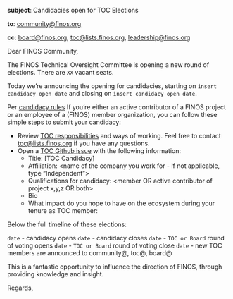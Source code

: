 **subject**: Candidacies open for <XX> TOC Elections

**to**: community@finos.org

**cc**: board@finos.org, toc@lists.finos.org, leadership@finos.org

Dear FINOS Community,

The FINOS Technical Oversight Committee is opening a new round of elections. There are `XX` vacant seats.

Today we’re announcing the opening for candidacies, starting on `insert candidacy open date` and closing on `insert candidacy open date`. 

Per [candidacy rules](https://github.com/finos/technical-oversight-committee/blob/main/operations/processes/elections/elections.md) If you’re either an active contributor of a FINOS project or an employee of a (FINOS) member organization, you can follow these simple steps to submit your candidacy:

- Review [TOC responsibilities](https://github.com/finos/technical-oversight-committee/blob/main/operations/governance.md) and ways of working. Feel free to contact toc@lists.finos.org if you have any questions.
- Open a [TOC Github issue](https://github.com/finos/technical-oversight-committee/issues/new?labels=toc-candidacy&title=%5BTOC%20Candidacy%5D%20CANDIDATE%20NAME) with the following information:
    - Title: [TOC Candidacy] <full name of the candidate>
    - Affiliation: <name of the company you work for - if not applicable, type “Independent”>
    - Qualifications for candidacy: <member OR active contributor of project x,y,z OR both>    
    - Bio
    - What impact do you hope to have on the ecosystem during your tenure as TOC member: <describe impact> 
  
Below the full timeline of these elections:

`date` - candidacy opens
`date` - candidacy closes 
`date` - `TOC or Board` round of voting opens
`date` - `TOC or Board` round of voting close
`date` - new TOC members are announced to community@, toc@, board@

This is a fantastic opportunity to influence the direction of FINOS, through providing knowledge and insight.

Regards, <TOC Member>
